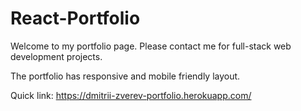 # React-Portfolio

Welcome to my portfolio page. Please contact me for full-stack web development projects.

The portfolio has responsive and mobile friendly layout.

Quick link: https://dmitrii-zverev-portfolio.herokuapp.com/
